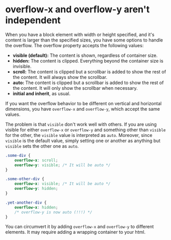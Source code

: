 overflow-x and overflow-y aren't independent
============================================

When you have a block element with width or height specified, and it's content is larger than the specified sizes, you have some options to handle the overflow. The overflow property accepts the following values:

- **visible (default):** The content is shown, regardless of container size.
- **hidden:** The content is clipped. Everything beyond the container size is invisible.
- **scroll:** The content is clipped but a scrollbar is added to show the rest of the content. It will always show the scrollbar.
- **auto:** The content is clipped but a scrollbar is added to show the rest of the content. It will only show the scrollbar when necessary.
- **initial and inherit**, as usual.

If you want the overflow behavior to be different on vertical and horizontal dimensions, you have `overflow-x` and `overflow-y`, which accept the same values.

The problem is that `visible` don't work well with others. If you are using visible for either `overflow-x` or `overflow-y` and something other than `visible` for the other, the `visible` value is interpreted as `auto`. Moreover, since `visible` is the default value, simply setting one or another as anything but `visible` sets the other one as `auto`.

```css
.some-div {
    overflow-x: scroll;
    overflow-y: visible; /* It will be auto */
}

.some-other-div {
    overflow-x: visible; /* It will be auto */
    overflow-y: hidden;
}

.yet-another-div {
    overflow-x: hidden;
    /* overflow-y is now auto (!!!) */
}
```

You can circumvert it by adding `overflow-x` and `overflow-y` to different elements. It may require adding a wrapping container to your html.
